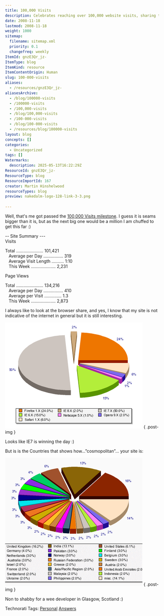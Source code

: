 ```yaml
---
title: 100,000 Visits
description: Celebrates reaching over 100,000 website visits, sharing traffic stats, browser usage, and visitor countries, highlighting site growth and audience diversity.
date: 2008-11-18
lastmod: 2008-11-18
weight: 1000
sitemap:
  filename: sitemap.xml
  priority: 0.1
  changefreq: weekly
ItemId: gnzE3Qr_jz-
ItemType: blog
ItemKind: resource
ItemContentOrigin: Human
slug: 100-000-visits
aliases:
  - /resources/gnzE3Qr_jz-
aliasesArchive:
  - /blog/100000-visits
  - /100000-visits
  - /100,000-visits
  - /blog/100,000-visits
  - /100-000-visits
  - /blog/100-000-visits
  - /resources/blog/100000-visits
layout: blog
concepts: []
categories:
  - Uncategorized
tags: []
Watermarks:
  description: 2025-05-13T16:22:29Z
ResourceId: gnzE3Qr_jz-
ResourceType: blog
ResourceImportId: 167
creator: Martin Hinshelwood
resourceTypes: blog
preview: nakedalm-logo-128-link-3-3.png

---
```

Well, that's me got passed the [100,000 Visits milestone](http://www.sitemeter.com/?a=stats&s=s41hinshelm). I guess it is seams bigger than it is, but as the next big one would be a million I am chuffed to get this far :)

\-- Site Summary ---                      
Visits

Total ...................... 101,421             
   Average per Day ................ 319             
   Average Visit Length .......... 1:10             
   This Week .................... 2,231

Page Views

Total ...................... 134,216             
   Average per Day ................ 410             
   Average per Visit .............. 1.3             
   This Week .................... 2,873

I always like to look at the browser share, and yes, I know that my site is not indicative of the internet in general but it is still interesting.

[![10000stats](images/100000Visits_AB2B-10000stats_thumb-2-2.gif)](http://blog.hinshelwood.com/files/2011/05/GWB-WindowsLiveWriter-100000Visits_AB2B-10000stats_2.gif)
{ .post-img }

Looks like IE7 is winning the day :)

But is is the Countries that shows how…”cosmopolitan”… your site is:

[![10000countries](images/100000Visits_AB2B-10000countries_thumb-1-1.gif)](http://blog.hinshelwood.com/files/2011/05/GWB-WindowsLiveWriter-100000Visits_AB2B-10000countries_2.gif)
{ .post-img }

Non to shabby for a wee developer in Glasgow, Scotland :)

Technorati Tags: [Personal](http://technorati.com/tags/Personal) [Answers](http://technorati.com/tags/Answers)
